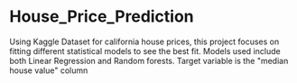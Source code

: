 # House_Price_Prediction

Using Kaggle Dataset for california house prices, this project focuses on fitting different statistical models to see the best fit. Models used include both Linear Regression and Random forests. Target variable is the "median house value" column